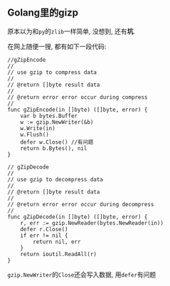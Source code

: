 ## Golang里的gizp

原本以为和`py`的`zlib`一样简单, 没想到, 还有**坑**.

在网上随便一搜, 都有如下一段代码:
```golang
//gZipEncode
//
// use gzip to compress data
//
// @return []byte result data
//
// @return error error occur during compress
//
func gZipEncode(in []byte) ([]byte, error) {
	var b bytes.Buffer
	w := gzip.NewWriter(&b)
	w.Write(in)
	w.Flush()
	defer w.Close() //有问题
	return b.Bytes(), nil
}

// gZipDecode
//
// use gzip to decompress data
//
// @return []byte result data
//
// @return error error occur during decompress
//
func gZipDecode(in []byte) ([]byte, error) {
	r, err := gzip.NewReader(bytes.NewReader(in))
	defer r.Close()
	if err != nil {
		return nil, err
	}
	return ioutil.ReadAll(r)
}
```
`gzip.NewWriter`的`Close`还会写入数据, 用`defer`有问题
